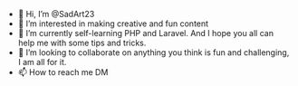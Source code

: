 - 👋 Hi, I’m @SadArt23
- 👀 I’m interested in making creative and fun content
- 🌱 I’m currently self-learning PHP and Laravel. And I hope you all can help me with some tips and tricks. 
- 💞️ I’m looking to collaborate on anything you think is fun and challenging, I am all for it. 
- 📫 How to reach me DM 

<!---
SadArt23/SadArt23 is a ✨ special ✨ repository because its `README.md` (this file) appears on your GitHub profile.
You can click the Preview link to take a look at your changes.
--->
